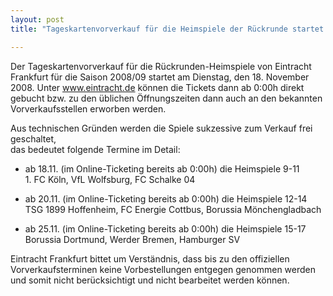 ```yaml
---
layout: post
title: "Tageskartenvorverkauf für die Heimspiele der Rückrunde startet am 18. November"

---
```


Der Tageskartenvorverkauf für die Rückrunden-Heimspiele von Eintracht Frankfurt für die Saison 2008/09 startet am Dienstag, den 18. November 2008. Unter www.eintracht.de können die Tickets dann ab 0:00h direkt gebucht bzw. zu den üblichen Öffnungszeiten dann auch an den bekannten Vorverkaufsstellen erworben werden.

Aus technischen Gründen werden die Spiele sukzessive zum Verkauf frei geschaltet,  
das bedeutet folgende Termine im Detail:

*   ab 18.11. (im Online-Ticketing bereits ab 0:00h) die Heimspiele 9-11  
    1\. FC Köln, VfL Wolfsburg, FC Schalke 04  
    
*   ab 20.11. (im Online-Ticketing bereits ab 0:00h) die Heimspiele 12-14  
    TSG 1899 Hoffenheim, FC Energie Cottbus, Borussia Mönchengladbach  
    
*   ab 25.11. (im Online-Ticketing bereits ab 0:00h) die Heimspiele 15-17  
    Borussia Dortmund, Werder Bremen, Hamburger SV

Eintracht Frankfurt bittet um Verständnis, dass bis zu den offiziellen Vorverkaufsterminen keine Vorbestellungen entgegen genommen werden und somit nicht berücksichtigt und nicht bearbeitet werden können.
